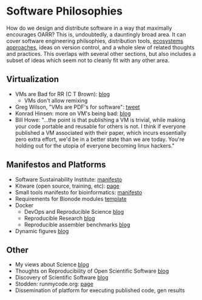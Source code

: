 # Software Philosophies

How do we design and distribute software in a way that maximally encourages OARR? This is, undoubtedly, a dauntingly broad area. It can cover software engineering philsophies, distribution tools, [ecosystems approaches](ecosystems), ideas on version control, and a whole slew of related thoughts and practices. This overlaps with several other sections, but also includes a subset of ideas which seem not to cleanly fit with any other area.

## Virtualization

* VMs are Bad for RR (C T Brown): [blog](http://ivory.idyll.org/blog/vms-considered-harmful.html)
    * VMs don't allow remixing
* Greg Wilson, "VMs are PDF's for software": [tweet](https://twitter.com/gvwilson/status/508402669825060864)
* Konrad Hinsen: more on VM's being bad: [blog](http://khinsen.wordpress.com/2013/08/14/platforms-for-reproducible-research/)
* Bill Howe: "...the point is that publishing a VM is trivial, while making your code portable and reusable for others is not. I think if everyone published a VM associated with their paper, which incurs essentially zero extra effort, we'd be in a better state than we are today. You're holding out for the utopia of everyone becoming linux hackers."

## Manifestos and Platforms

* Software Sustainability Institute: [manifesto](http://www.software.ac.uk/policy/manifesto)
* Kitware (open source, training, etc): [page](http://www.kitware.com/company/about.html)
* Small tools manifesto for bioinformatics: [manifesto](https://github.com/pjotrp/bioinformatics)
* Requirements for Bionode modules [template](https://github.com/bionode/bionode-template#bionode-template)
* Docker
    * DevOps and Reproducible Science [blog](https://medium.com/@gawbul/devops-and-reproducible-science-628ffc839de3)
    * Reproducible Research [blog](http://melissagymrek.com/science/2014/08/29/docker-reproducible-research.html)
    * Reproducible assembler benchmarks [blog](http://www.bioinformaticszen.com/post/reproducible-assembler-benchmarks/)
* Dynamic figures [blog](http://juretriglav.si/how-scientific-figures-should-work-in-2014/)

## Other

* My views about Science [blog](https://medium.com/@bmpvieira/my-views-about-science-35045625176f)
* Thoughts on Reproducibility of Open Scientific Software [blog](http://juretriglav.si/thoughts-on-reproducibility-of-open-scientific-software/)
* Discovery of Scientific Software [blog](http://juretriglav.si/discovery-of-scientific-software/)
* Stodden: runmycode.org: [page](http://ieeexplore.ieee.org/xpl/login.jsp?tp=&arnumber=6404455&url=http%3A%2F%2Fieeexplore.ieee.org%2Fxpls%2Fabs_all.jsp%3Farnumber%3D6404455)
* Dissemination of platform for executing published code, gen results
